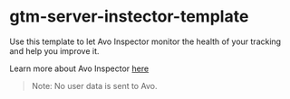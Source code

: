 # gtm-server-instector-template

Use this template to let Avo Inspector monitor the health of your tracking and help you improve it.

Learn more about Avo Inspector [here](https://www.avo.app/docs/data-design/start-using-inspector)

> Note: No user data is sent to Avo.
